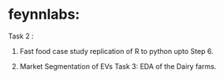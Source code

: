 # feynnlabs:
Task 2 :
1. Fast food case study replication of R to python upto Step 6.

2. Market Segmentation of EVs
Task 3: EDA of the Dairy farms.

